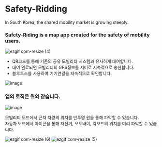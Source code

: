 # Safety-Ridding
 In South Korea, the shared mobility market is growing steeply.
### Safety-Riding is a map app created for the safety of mobility users.

![ezgif com-resize (4)](https://user-images.githubusercontent.com/52908154/79536555-4ac6be80-80bb-11ea-8c66-b1f8e07f8fc7.gif)  

* QR코드를 통해 기존의 공유 모빌리티 시스템과 유사하게 대여합니다.  
* 대여 완료되면 모빌리티의 GPS정보를 서버로 지속적으로 송신합니다.   
* 블루투스를 사용하여 기기연결을 지속적으로 확인합니다.  

![image](https://user-images.githubusercontent.com/52908154/79535817-8496c580-80b9-11ea-87e7-86261cb0298b.png)  

### 앱의 로직은 위와 같습니다.


![image](https://user-images.githubusercontent.com/52908154/79535860-98dac280-80b9-11ea-8958-6b07efc3b7cf.png)    

모빌리티 모드에서 근처 차량의 위치를 반투명 원을 통해 파악할 수 있습니다.  
자동차 모드에서 아이콘을 통해 자전거, 오토바이, 킥보드의 위치를 미리 파악할 수 있습니다. 

![ezgif com-resize (6)](https://user-images.githubusercontent.com/52908154/79536547-48fcfb00-80bb-11ea-998b-28f351d68e0c.gif)
![ezgif com-resize (5)](https://user-images.githubusercontent.com/52908154/79536551-4a2e2800-80bb-11ea-85c9-add8510da0d6.gif)  
